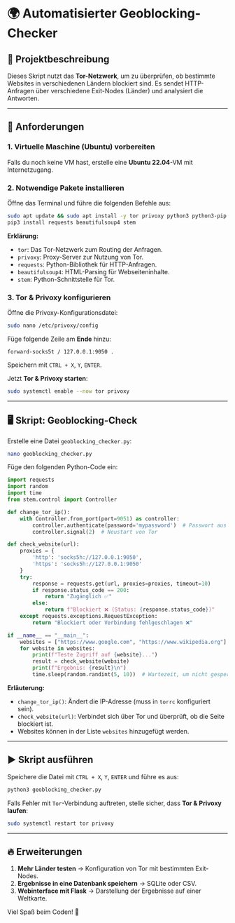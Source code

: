 # 🌍 Automatisierter Geoblocking-Checker

## 📌 Projektbeschreibung
Dieses Skript nutzt das **Tor-Netzwerk**, um zu überprüfen, ob bestimmte Websites in verschiedenen Ländern blockiert sind. Es sendet HTTP-Anfragen über verschiedene Exit-Nodes (Länder) und analysiert die Antworten.

---

## 🔧 Anforderungen
### **1. Virtuelle Maschine (Ubuntu) vorbereiten**
Falls du noch keine VM hast, erstelle eine **Ubuntu 22.04**-VM mit Internetzugang.

### **2. Notwendige Pakete installieren**
Öffne das Terminal und führe die folgenden Befehle aus:
```bash
sudo apt update && sudo apt install -y tor privoxy python3 python3-pip
pip3 install requests beautifulsoup4 stem
```

**Erklärung:**
- `tor`: Das Tor-Netzwerk zum Routing der Anfragen.
- `privoxy`: Proxy-Server zur Nutzung von Tor.
- `requests`: Python-Bibliothek für HTTP-Anfragen.
- `beautifulsoup4`: HTML-Parsing für Webseiteninhalte.
- `stem`: Python-Schnittstelle für Tor.

### **3. Tor & Privoxy konfigurieren**
Öffne die Privoxy-Konfigurationsdatei:
```bash
sudo nano /etc/privoxy/config
```
Füge folgende Zeile am **Ende** hinzu:
```plaintext
forward-socks5t / 127.0.0.1:9050 .
```
Speichern mit `CTRL + X`, `Y`, `ENTER`.

Jetzt **Tor & Privoxy starten**:
```bash
sudo systemctl enable --now tor privoxy
```
---

## 🖥️ **Skript: Geoblocking-Check**
Erstelle eine Datei `geoblocking_checker.py`:
```bash
nano geoblocking_checker.py
```
Füge den folgenden Python-Code ein:
```python
import requests
import random
import time
from stem.control import Controller

def change_tor_ip():
    with Controller.from_port(port=9051) as controller:
        controller.authenticate(password='mypassword')  # Passwort aus torrc
        controller.signal(2)  # Neustart von Tor

def check_website(url):
    proxies = {
        'http': 'socks5h://127.0.0.1:9050',
        'https': 'socks5h://127.0.0.1:9050'
    }
    try:
        response = requests.get(url, proxies=proxies, timeout=10)
        if response.status_code == 200:
            return "Zugänglich ✅"
        else:
            return f"Blockiert ❌ (Status: {response.status_code})"
    except requests.exceptions.RequestException:
        return "Blockiert oder Verbindung fehlgeschlagen ❌"

if __name__ == "__main__":
    websites = ["https://www.google.com", "https://www.wikipedia.org"]
    for website in websites:
        print(f"Teste Zugriff auf {website}...")
        result = check_website(website)
        print(f"Ergebnis: {result}\n")
        time.sleep(random.randint(5, 10))  # Wartezeit, um nicht gesperrt zu werden
```

**Erläuterung:**
- `change_tor_ip()`: Ändert die IP-Adresse (muss in `torrc` konfiguriert sein).
- `check_website(url)`: Verbindet sich über Tor und überprüft, ob die Seite blockiert ist.
- Websites können in der Liste `websites` hinzugefügt werden.

---

## ▶️ **Skript ausführen**
Speichere die Datei mit `CTRL + X`, `Y`, `ENTER` und führe es aus:
```bash
python3 geoblocking_checker.py
```

Falls Fehler mit `Tor`-Verbindung auftreten, stelle sicher, dass **Tor & Privoxy laufen**:
```bash
sudo systemctl restart tor privoxy
```
---

## 🔥 **Erweiterungen**
1. **Mehr Länder testen** → Konfiguration von Tor mit bestimmten Exit-Nodes.
2. **Ergebnisse in eine Datenbank speichern** → SQLite oder CSV.
3. **Webinterface mit Flask** → Darstellung der Ergebnisse auf einer Weltkarte.

Viel Spaß beim Coden! 🚀
